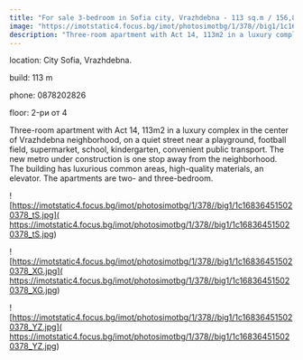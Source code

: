 ```yaml
---
title: "For sale 3-bedroom in Sofia city, Vrazhdebna - 113 sq.m / 156,800 EUR :: imot.bg Advertisement"
image: "https://imotstatic4.focus.bg/imot/photosimotbg/1/378//big1/1c168364515020378_2z.jpg"
description: "Three-room apartment with Act 14, 113m2 in a luxury complex in the center of Vrazhdebna neighborhood, on a quiet street near a playground, football field, supermarket, school, kindergarten, convenient public transport. The new metro under construction is one stop away from the neighborhood. The building has luxurious common areas, high-quality materials, an elevator. The apartments are two- and three-bedroom."
---
```


location: City Sofia, Vrazhdebna.

build: 113 m

phone: 0878202826

floor: 2-ри от 4

Three-room apartment with Act 14, 113m2 in a luxury complex in the center of Vrazhdebna neighborhood, on a quiet street near a playground, football field, supermarket, school, kindergarten, convenient public transport. The new metro under construction is one stop away from the neighborhood. The building has luxurious common areas, high-quality materials, an elevator. The apartments are two- and three-bedroom.


![https://imotstatic4.focus.bg/imot/photosimotbg/1/378//big1/1c168364515020378_tS.jpg]( https://imotstatic4.focus.bg/imot/photosimotbg/1/378//big1/1c168364515020378_tS.jpg)


![https://imotstatic4.focus.bg/imot/photosimotbg/1/378//big1/1c168364515020378_XG.jpg]( https://imotstatic4.focus.bg/imot/photosimotbg/1/378//big1/1c168364515020378_XG.jpg)


![https://imotstatic4.focus.bg/imot/photosimotbg/1/378//big1/1c168364515020378_YZ.jpg]( https://imotstatic4.focus.bg/imot/photosimotbg/1/378//big1/1c168364515020378_YZ.jpg)


